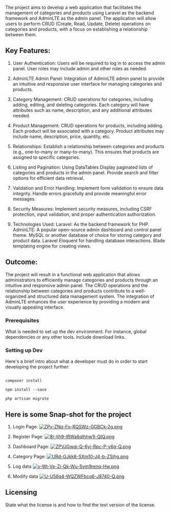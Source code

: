 The project aims to develop a web application that facilitates the management of categories and products using Laravel as the backend framework and AdminLTE as the admin panel. The application will allow users to perform CRUD (Create, Read, Update, Delete) operations on categories and products, with a focus on establishing a relationship between them.

## Key Features:

1. User Authentication:
Users will be required to log in to access the admin panel.
User roles may include admin and other roles as needed.

2. AdminLTE Admin Panel:
Integration of AdminLTE admin panel to provide an intuitive and responsive user interface for managing categories and products.

3. Category Management:
CRUD operations for categories, including adding, editing, and deleting categories.
Each category will have attributes such as name, description, and any additional attributes needed.

4. Product Management:
CRUD operations for products, including adding.
Each product will be associated with a category.
Product attributes may include name, description, price, quantity, etc.

5. Relationships:
Establish a relationship between categories and products (e.g., one-to-many or many-to-many). This ensures that products are assigned to specific categories.

6. Listing and Pagination:
Using DataTables Display paginated lists of categories and products in the admin panel.
Provide search and filter options for efficient data retrieval.

7. Validation and Error Handling:
Implement form validation to ensure data integrity.
Handle errors gracefully and provide meaningful error messages.

8. Security Measures:
Implement security measures, including CSRF protection, input validation, and proper authentication authorization.

9. Technologies Used:
Laravel: As the backend framework for PHP.
AdminLTE: A popular open-source admin dashboard and control panel theme.
MySQL or another database of choice for storing category and product data.
Laravel Eloquent for handling database interactions.
Blade templating engine for creating views.

## Outcome:
The project will result in a functional web application that allows administrators to efficiently manage categories and products through an intuitive and responsive admin panel. The CRUD operations and the relationship between categories and products contribute to a well-organized and structured data management system. The integration of AdminLTE enhances the user experience by providing a modern and visually appealing interface.

### Prerequisites
What is needed to set up the dev environment. For instance, global dependencies or any other tools. include download links.

### Setting up Dev

Here's a brief intro about what a developer must do in order to start developing
the project further:

```shell

composer install

npm install --save

php artisan migrate

```
## Here is some Snap-shot for the project
1. Login Page:
[![ZPv-ZNq-Fo-RQSWz-GGBCk-2g.png](https://i.postimg.cc/g0jndxsY/ZPv-ZNq-Fo-RQSWz-GGBCk-2g.png)](https://postimg.cc/2qpz78gJ)

2. Register Page:
[![8r-Ijh9-IRWa6qlhhw1l-QIQ.png](https://i.postimg.cc/zDFRz9Wv/8r-Ijh9-IRWa6qlhhw1l-QIQ.png)](https://postimg.cc/ThhPQNtv)

3. Dashboard Page:
[![ZPVJGwqi-Q-6yj-Rpc-P-y6q-Q.png](https://i.postimg.cc/G27tY1jx/ZPVJGwqi-Q-6yj-Rpc-P-y6q-Q.png)](https://postimg.cc/0MS9RFFz)

4. Category Page:
[![URd-GJkk8-SXm10-J4-b-ZSihg.png](https://i.postimg.cc/Kc33LRdK/URd-GJkk8-SXm10-J4-b-ZSihg.png)](https://postimg.cc/0rxN125x)

5. Log data
[![v-Wt-Ve-Zi-Qk-Wu-Svm9renq-Hw.png](https://i.postimg.cc/65YKphYC/v-Wt-Ve-Zi-Qk-Wu-Svm9renq-Hw.png)](https://postimg.cc/CzBXvbyK)

6. Modify data
[![U-U56q4-WQZWFbcq6-J8740-Q.png](https://i.postimg.cc/pVBbsZN3/U-U56q4-WQZWFbcq6-J8740-Q.png)](https://postimg.cc/fkkrLYRv)



## Licensing

State what the license is and how to find the text version of the license.